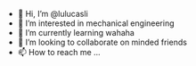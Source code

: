 - 👋 Hi, I’m @lulucasli
- 👀 I’m interested in mechanical engineering
- 🌱 I’m currently learning wahaha
- 💞️ I’m looking to collaborate on minded friends
- 📫 How to reach me ...

<!---
lulucasli/lulucasli is a ✨ special ✨ repository because its `README.md` (this file) appears on your GitHub profile.
You can click the Preview link to take a look at your changes.
--->
